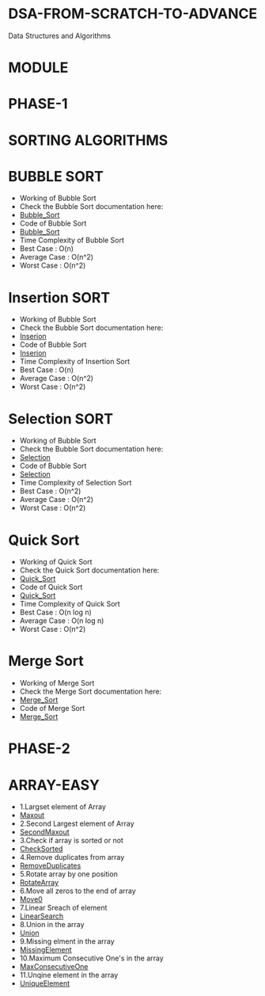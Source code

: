 # DSA-FROM-SCRATCH-TO-ADVANCE
Data Structures and Algorithms

# MODULE
# PHASE-1
  # SORTING ALGORITHMS
  # BUBBLE SORT
  - Working of Bubble Sort
  - Check the Bubble Sort documentation here:  
  - [Bubble_Sort](https://github.com/vinayakmishra4/DSA-FROM-SCRATCH-TO-ADVANCE/blob/main/Sort-Algo/Bubble_Sort.txt)
  - Code of Bubble Sort
  - [Bubble_Sort](https://github.com/vinayakmishra4/DSA-FROM-SCRATCH-TO-ADVANCE/blob/main/Sort-Algo/Bubble_Sort.java)
  - Time Complexity of Bubble Sort
  - Best Case : O(n)
  - Average Case : O(n^2)
  - Worst Case : O(n^2)

  # Insertion SORT
  - Working of Bubble Sort
  - Check the Bubble Sort documentation here:  
  - [Inserion](https://github.com/vinayakmishra4/DSA-FROM-SCRATCH-TO-ADVANCE/blob/main/Sort-Algo/Inserion_Sort.txt)
  - Code of Bubble Sort
  - [Inserion](https://github.com/vinayakmishra4/DSA-FROM-SCRATCH-TO-ADVANCE/blob/main/Sort-Algo/Inserion_Sort.java)
  - Time Complexity of Insertion Sort
  - Best Case : O(n)
  - Average Case : O(n^2)
  - Worst Case : O(n^2)

  # Selection SORT
  - Working of Bubble Sort
  - Check the Bubble Sort documentation here:  
  - [Selection](https://github.com/vinayakmishra4/DSA-FROM-SCRATCH-TO-ADVANCE/blob/main/Sort-Algo/Selection_Sort.txt)
  - Code of Bubble Sort
  - [Selection](https://github.com/vinayakmishra4/DSA-FROM-SCRATCH-TO-ADVANCE/blob/main/Sort-Algo/Selection.java)
  - Time Complexity of Selection Sort
  - Best Case : O(n^2)
  - Average Case : O(n^2)
  - Worst Case : O(n^2)

  # Quick Sort
  - Working of Quick Sort
  - Check the Quick Sort documentation here:
  - [Quick_Sort](https://github.com/vinayakmishra4/DSA-FROM-SCRATCH-TO-ADVANCE/blob/main/Sort-Algo/Quick_Sort.txt)
  - Code of Quick Sort
  - [Quick_Sort](https://github.com/vinayakmishra4/DSA-FROM-SCRATCH-TO-ADVANCE/blob/main/Sort-Algo/Quick_Sort.java)
  - Time Complexity of Quick Sort
  - Best Case : O(n log n)
  - Average Case : O(n log n)
  - Worst Case : O(n^2)

  # Merge Sort
  - Working of Merge Sort
  - Check the Merge Sort documentation here:
  - [Merge_Sort](https://github.com/vinayakmishra4/DSA-FROM-SCRATCH-TO-ADVANCE/blob/main/Sort-Algo/Merge_sort.txt)
  - Code of Merge Sort
  - [Merge_Sort](https://github.com/vinayakmishra4/DSA-FROM-SCRATCH-TO-ADVANCE/blob/main/Sort-Algo/Merge_sort.java)

# PHASE-2
  # ARRAY-EASY
  - 1.Largset element of Array
  - [Maxout](https://github.com/vinayakmishra4/DSA-FROM-SCRATCH-TO-ADVANCE/blob/main/Easy-Array/Maxout.java)
  - 2.Second Largest element of Array
  - [SecondMaxout](https://github.com/vinayakmishra4/DSA-FROM-SCRATCH-TO-ADVANCE/blob/main/Easy-Array/SecondMaxout.java)
  - 3.Check if array is sorted or not
  - [CheckSorted](https://github.com/vinayakmishra4/DSA-FROM-SCRATCH-TO-ADVANCE/blob/main/Easy-Array/Sortedornot)
  - 4.Remove duplicates from array
  - [RemoveDuplicates](https://github.com/vinayakmishra4/DSA-FROM-SCRATCH-TO-ADVANCE/blob/main/Easy-Array/Remove.java)
  - 5.Rotate array by one position
  - [RotateArray](https://github.com/vinayakmishra4/DSA-FROM-SCRATCH-TO-ADVANCE/blob/main/Easy-Array/RotateLeft.java)
  - 6.Move all zeros to the end of array
  - [Move0](https://github.com/vinayakmishra4/DSA-FROM-SCRATCH-TO-ADVANCE/blob/main/Easy-Array/Move0.java)
  - 7.Linear Sreach of element
  - [LinearSearch](https://github.com/vinayakmishra4/DSA-FROM-SCRATCH-TO-ADVANCE/blob/main/Easy-Array/Linear.java)
  - 8.Union in the array
  - [Union](https://github.com/vinayakmishra4/DSA-FROM-SCRATCH-TO-ADVANCE/blob/main/Easy-Array/Union.java)
  - 9.Missing elment in the array
  - [MissingElement](https://github.com/vinayakmishra4/DSA-FROM-SCRATCH-TO-ADVANCE/blob/main/Easy-Array/Missing.java)
  - 10.Maximum Consecutive One's in the array
  - [MaxConsecutiveOne](https://github.com/vinayakmishra4/DSA-FROM-SCRATCH-TO-ADVANCE/blob/main/Easy-Array/maxConsecBits.java)
  - 11.Unqine element in the array
  - [UniqueElement](https://github.com/vinayakmishra4/DSA-FROM-SCRATCH-TO-ADVANCE/blob/main/Easy-Array/Uniquele.java)


